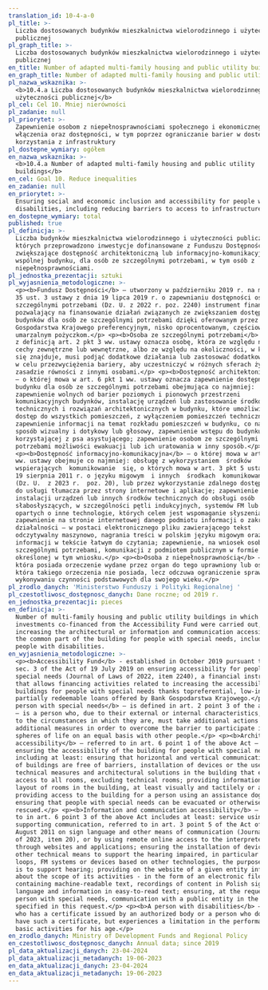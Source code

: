 ```yaml
---
translation_id: 10-4-a-0
pl_title: >-
  Liczba dostosowanych budynków mieszkalnictwa wielorodzinnego i użyteczności
  publicznej
pl_graph_title: >-
  Liczba dostosowanych budynków mieszkalnictwa wielorodzinnego i użyteczności
  publicznej
en_title: Number of adapted multi-family housing and public utility buildings
en_graph_title: Number of adapted multi-family housing and public utility buildings
pl_nazwa_wskaznika: >-
  <b>10.4.a Liczba dostosowanych budynków mieszkalnictwa wielorodzinnego i
  użyteczności publicznej</b>
pl_cel: Cel 10. Mniej nierówności
pl_zadanie: null
pl_priorytet: >-
  Zapewnienie osobom z niepełnosprawnościami społecznego i ekonomicznego
  włączenia oraz dostępności, w tym poprzez ograniczanie barier w dostępie do
  korzystania z infrastruktury
pl_dostepne_wymiary: ogółem
en_nazwa_wskaznika: >-
  <b>10.4.a Number of adapted multi-family housing and public utility
  buildings</b>
en_cel: Goal 10. Reduce inequalities
en_zadanie: null
en_priorytet: >-
  Ensuring social and economic inclusion and accessibility for people with
  disabilities, including reducing barriers to access to infrastructure
en_dostepne_wymiary: total
published: true
pl_definicja: >-
  Liczba budynków mieszkalnictwa wielorodzinnego i użyteczności publicznej, w
  których przeprowadzono inwestycje dofinansowane z Funduszu Dostępności,
  zwiększające dostępność architektoniczną lub informacyjno-komunikacyjną części
  wspólnej budynku, dla osób ze szczególnymi potrzebami, w tym osób z
  niepełnosprawnościami.
pl_jednostka_prezentacji: sztuki
pl_wyjasnienia_metodologiczne: >-
  <p><b>Fundusz Dostępności</b> – utworzony w październiku 2019 r. na mocy art.
  35 ust. 3 ustawy z dnia 19 lipca 2019 r. o zapewnianiu dostępności osobom ze
  szczególnymi potrzebami (Dz. U. z 2022 r. poz. 2240) instrument finansowy
  pozwalający na finansowanie działań związanych ze zwiększaniem dostępności
  budynków dla osób ze szczególnymi potrzebami dzięki oferowanym przez Bank
  Gospodarstwa Krajowego preferencyjnym, nisko oprocentowanym, częściowo
  umarzalnym pożyczkom.</p> <p><b>Osoba ze szczególnymi potrzebami</b> – zgodnie
  z definicją art. 2 pkt 3 ww. ustawy oznacza osobę, która ze względu na swoje
  cechy zewnętrzne lub wewnętrzne, albo ze względu na okoliczności, w których
  się znajduje, musi podjąć dodatkowe działania lub zastosować dodatkowe środki 
  w celu przezwyciężenia bariery, aby uczestniczyć w różnych sferach życia na
  zasadzie równości z innymi osobami.</p> <p><b>Dostępność architektoniczna</b>
  – o której mowa w art. 6 pkt 1 ww. ustawy oznacza zapewnienie dostępność
  budynku dla osób ze szczególnymi potrzebami obejmująca co najmniej:
  zapewnienie wolnych od barier poziomych i pionowych przestrzeni
  komunikacyjnych budynków, instalację urządzeń lub zastosowanie środków
  technicznych i rozwiązań architektonicznych w budynku, które umożliwiają
  dostęp do wszystkich pomieszczeń, z wyłączeniem pomieszczeń technicznych;
  zapewnienie informacji na temat rozkładu pomieszczeń w budynku, co najmniej w
  sposób wizualny i dotykowy lub głosowy, zapewnienie wstępu do budynku osobie
  korzystającej z psa asystującego; zapewnienie osobom ze szczególnymi
  potrzebami możliwości ewakuacji lub ich uratowania w inny sposób.</p>
  <p><b>Dostępność informacyjno-komunikacyjna</b> – o której mowa w art. 6 pkt 3
  ww. ustawy obejmuje co najmniej: obsługę z wykorzystaniem  środków 
  wspierających  komunikowanie  się, o których mowa w art. 3 pkt 5 ustawy z dnia
  19 sierpnia 2011 r. o języku migowym  i innych  środkach  komunikowania  się 
  (Dz. U.  z 2023 r.  poz. 20), lub przez wykorzystanie zdalnego dostępu online
  do usługi tłumacza przez strony internetowe i aplikacje; zapewnienie
  instalacji urządzeń lub innych środków technicznych do obsługi osób
  słabosłyszących, w szczególności pętli indukcyjnych, systemów FM lub urządzeń
  opartych o inne technologie, których celem jest wspomaganie słyszenia;
  zapewnienie na stronie internetowej danego podmiotu informacji o zakresie jego
  działalności – w postaci elektronicznego pliku zawierającego tekst
  odczytywalny maszynowo, nagrania treści w polskim języku migowym oraz
  informacji w tekście łatwym do czytania; zapewnienie, na wniosek osoby ze
  szczególnymi potrzebami, komunikacji z podmiotem publicznym w formie
  określonej w tym wniosku.</p> <p><b>Osoba z niepełnosprawnością</b> – osoba,
  która posiada orzeczenie wydane przez organ do tego uprawniony lub osoba,
  która takiego orzeczenia nie posiada, lecz odczuwa ograniczenie sprawności w
  wykonywaniu czynności podstawowych dla swojego wieku.</p>
pl_zrodlo_danych: 'Ministerstwo Funduszy i Polityki Regionalnej '
pl_czestotliwosc_dostępnosc_danych: Dane roczne; od 2019 r.
en_jednostka_prezentacji: pieces
en_definicja: >-
  Number of multi-family housing and public utility buildings in which
  investments co-financed from the Accessibility Fund were carried out,
  increasing the architectural or information and communication accessibility of
  the common part of the building for people with special needs, including
  people with disabilities.
en_wyjasnienia_metodologiczne: >-
  <p><b>Accessibility Fund</b> - established in October 2019 pursuant to Art. 35
  sec. 3 of the Act of 19 July 2019 on ensuring accessibility for people with
  special needs (Journal of Laws of 2022, item 2240), a financial instrument
  that allows financing activities related to increasing the accessibility of
  buildings for people with special needs thanks topreferential, low-interest,
  partially redeemable loans offered by Bank Gospodarstwa Krajowego.</p> <p><b>A
  person with special needs</b> – is defined in art. 2 point 3 of the above Act
  – is a person who, due to their external or internal characteristics, or due
  to the circumstances in which they are, must take additional actions or apply
  additional measures in order to overcome the barrier to participate in various
  spheres of life on an equal basis with other people.</p> <p><b>Architectural
  accessibility</b> – referred to in art. 6 point 1 of the above Act – means
  ensuring the accessibility of the building for people with special needs,
  including at least: ensuring that horizontal and vertical communication spaces
  of buildings are free of barriers, installation of devices or the use of
  technical measures and architectural solutions in the building that enable
  access to all rooms, excluding technical rooms; providing information on the
  layout of rooms in the building, at least visually and tactilely or audibly,
  providing access to the building for a person using an assistance dog;
  ensuring that people with special needs can be evacuated or otherwise
  rescued.</p> <p><b>Information and communication accessibility</b> – referred
  to in art. 6 point 3 of the above Act includes at least: service using means
  supporting communication, referred to in art. 3 point 5 of the Act of 19
  August 2011 on sign language and other means of communication (Journal of Laws
  of 2023, item 20), or by using remote online access to the interpreter service
  through websites and applications; ensuring the installation of devices or
  other technical means to support the hearing impaired, in particular inductive
  loops, FM systems or devices based on other technologies, the purpose of which
  is to support hearing; providing on the website of a given entity information
  about the scope of its activities - in the form of an electronic file
  containing machine-readable text, recordings of content in Polish sign
  language and information in easy-to-read text; ensuring, at the request of a
  person with special needs, communication with a public entity in the form
  specified in this request.</p> <p><b>A person with disabilities</b> – a person
  who has a certificate issued by an authorized body or a person who does not
  have such a certificate, but experiences a limitation in the performance of
  basic activities for his age.</p>
en_zrodlo_danych: Ministry of Development Funds and Regional Policy
en_czestotliwosc_dostępnosc_danych: Annual data; since 2019
pl_data_aktualizacji_danych: 23-04-2024
pl_data_aktualizacji_metadanych: 19-06-2023
en_data_aktualizacji_danych: 23-04-2024
en_data_aktualizacji_metadanych: 19-06-2023
---
```

